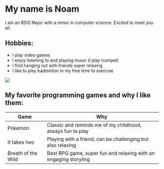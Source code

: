 # My name is Noam

I am an BSIS Major with a minor in computer science. Excited to meet you all.

## Hobbies:
* I play video games
* I enjoy listening to and playing music (I play trumpet)
* I find hanging out with friends super relaxing
* I like to play badminton in my free time to exercise

<img src="https://www.google.com/url?sa=i&url=https%3A%2F%2Fwww.fisu.net%2Fsports%2Fbadminton%2F&psig=AOvVaw140gh7nqG35g6HnnrbfYMH&ust=1739478403253000&source=images&cd=vfe&opi=89978449&ved=0CBQQjRxqFwoTCIiT7ev8vosDFQAAAAAdAAAAABAE"/>
<br>

## My favorite programming games and why I like them:

| Game | Why |
| ------------------- | ------------- |
| Pokemon | Classic and reminds me of my childhood, always fun to play |
| It takes two | Playing with a friend, can be challenging but also relaxing |
| Breath of the Wild | Best RPG game, super fun and relaxing with an engaging storyling |
